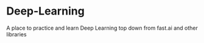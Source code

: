 # Deep-Learning
A place to practice and learn Deep Learning top down from fast.ai and other libraries
